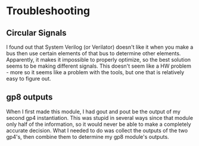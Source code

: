 # Troubleshooting

## Circular Signals

I found out that System Verilog (or Verilator) doesn't like it when you make a bus then use certain elements of that bus to determine other elements. Apparently, it makes it impossible to properly optimize, so the best solution seems to be making different signals. This doesn't seem like a HW problem - more so it seems like a problem with the tools, but one that is relatively easy to figure out.

## gp8 outputs
When I first made this module, I had gout and pout be the output of my second gp4 instantiation. This was stupid in several ways since that module only half of the information, so it would never be able to make a completely accurate decision. What I needed to do was collect the outputs of the two gp4's, then combine them to determine my gp8 module's outputs.